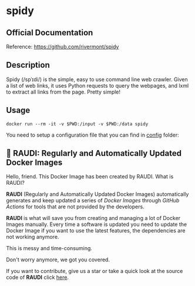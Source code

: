 # spidy

## Official Documentation
Reference: https://github.com/rivermont/spidy

## Description
Spidy (/spˈɪdi/) is the simple, easy to use command line web crawler.
Given a list of web links, it uses Python requests to query the webpages, and lxml to extract all links from the page.
Pretty simple!


## Usage
``` 
docker run --rm -it -v $PWD:/input -v $PWD:/data spidy
``` 
You need to setup a configuration file that you can find in [config](https://github.com/rivermont/spidy/tree/master/spidy/config) folder: 

## 🐳 RAUDI: Regularly and Automatically Updated Docker Images

Hello, friend. This Docker Image has been created by RAUDI. What is RAUDI?

**RAUDI** (Regularly and Automatically Updated Docker Images) automatically generates and keep updated a series of *Docker Images* through *GitHub Actions* for tools that are not provided by the developers.

**RAUDI** is what will save you from creating and managing a lot of Docker Images manually. Every time a software is updated you need to update the Docker Image if you want to use the latest features, the dependencies are not working anymore. 

This is messy and time-consuming. 

Don't worry anymore, we got you covered.

If you want to contribute, give us a star or take a quick look at the source code of **RAUDI** click [here](https://github.com/cybersecsi/RAUDI).